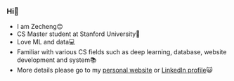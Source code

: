 ### Hi👋

* I am Zecheng😊
* CS Master student at Stanford University🏫
* Love ML and data💻
* Familiar with various CS fields such as deep learning, database, website development and system📚
* More details please go to my [personal website](http://cs.stanford.edu/~zecheng) or [LinkedIn profile](https://www.linkedin.com/in/zechengzhang/)😺
